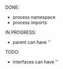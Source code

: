 


DONE:
 - process namespace
 - process imports

IN PROGRESS:
 - parent can have '\'
 

TODO:
 - interfaces can have '\'